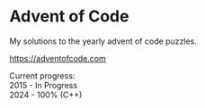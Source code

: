 # Advent of Code

My solutions to the yearly advent of code puzzles.

https://adventofcode.com

Current progress:  
2015 - In Progress  
2024 - 100% (C++)  